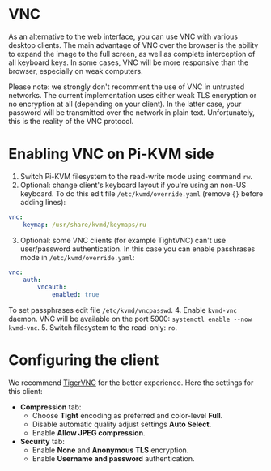 # VNC
As an alternative to the web interface, you can use VNC with various desktop clients. The main advantage of VNC over the browser is the ability to expand the image to the full screen, as well as complete interception of all keyboard keys. In some cases, VNC will be more responsive than the browser, especially on weak computers.

Please note: we strongly don't recomment the use of VNC in untrusted networks. The current implementation uses either weak TLS encryption or no encryption at all (depending on your client). In the latter case, your password will be transmitted over the network in plain text. Unfortunately, this is the reality of the VNC protocol.

# Enabling VNC on Pi-KVM side
1. Switch Pi-KVM filesystem to the read-write mode using command `rw`.
2. Optional: change client's keyboard layout if you're using an non-US keyboard. To do this edit file `/etc/kvmd/override.yaml` (remove `{}` before adding lines):
  ```yaml
  vnc:
      keymap: /usr/share/kvmd/keymaps/ru
  ```
3. Optional: some VNC clients (for example TightVNC) can't use user/password authentication. In this case you can enable passhrases mode in `/etc/kvmd/override.yaml`:
  ```yaml
  vnc:
      auth:
          vncauth:
              enabled: true
  ```
  To set passphrases edit file `/etc/kvmd/vncpasswd`.
4. Enable `kvmd-vnc` daemon. VNC will be available on the port 5900: `systemctl enable --now kvmd-vnc`.
5. Switch filesystem to the read-only: `ro`.

# Configuring the client
We recommend [TigerVNC](https://tigervnc.org) for the better experience.
Here the settings for this client:
* **Compression** tab:
  - Choose **Tight** encoding as preferred and color-level **Full**.
  - Disable automatic quality adjust settings **Auto Select**.
  - Enable **Allow JPEG compression**.
* **Security** tab:
  - Enable **None** and **Anonymous TLS** encryption.
  - Enable **Username and password** authentication.

